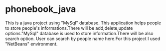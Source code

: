 # phonebook_java
This is a java project using "MySql" database.
This application helps people to store people's informations.There will be add,delete,update options."MySql" database is used to store information.There will be also search option. User can search by people name here.For this project I used "NetBeans" environment.
